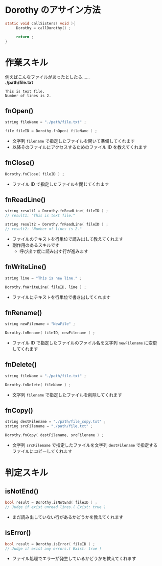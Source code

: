 # Dorothy のアサイン方法
```c
static void callSisters( void ){
     Dorothy = callDorothy() ;

     return ;
}
```

# 作業スキル
例えばこんなファイルがあったとしたら......  
**./path/file.txt**
```
This is text file.
Number of lines is 2.
```

## fnOpen()
```c
string fileName = "./path/file.txt" ;

file fileID = Dorothy.fnOpen( fileName ) ;
```
* 文字列 `filename` で指定したファイルを開いて準備してくれます
* 以降そのファイルにアクセスするためのファイル ID を教えてくれます

## fnClose()
```c
Dorothy.fnClose( fileID ) ;
```
* ファイル ID で指定したファイルを閉じてくれます

## fnReadLine()
```c
string result1 = Dorothy.fnReadLine( fileID ) ;
// result1: "This is text file."

string result2 = Dorothy.fnReadLine( fileID ) ;
// result2: "Number of lines is 2."
```
* ファイルのテキストを行単位で読み出して教えてくれます
* 副作用のあるスキルです
  * 呼び出す度に読み出す行が進みます

## fnWriteLine()
```c
string line = "This is new line." ;

Dorothy.fnWriteLine( fileID, line ) ;
```
* ファイルにテキストを行単位で書き出してくれます

## fnRename()
```c
string newFilename = "NewFile" ;

Dorothy.fnRename( fileID, newFilename ) ;
```
* ファイル ID で指定したファイルのファイル名を文字列 `newFilename` に変更してくれます

## fnDelete()
```c
string fileName = "./path/file.txt" ;

Dorothy.fnDelete( fileName ) ;
```
* 文字列 `filename` で指定したファイルを削除してくれます

## fnCopy()
```c
string destFilename = "./path/file_copy.txt" ;
string srcFilename = "./path/file.txt" ;

Dorothy.fnCopy( destFilename, srcFilename ) ;
```
* 文字列 `srcFilename` で指定したファイルを文字列 `destFilename` で指定するファイルにコピーしてくれます

# 判定スキル
## isNotEnd()
```c
bool result = Dorothy.isNotEnd( fileID ) ;
// Judge if exist unread lines.( Exist: true )
```
* まだ読み出していない行があるかどうかを教えてくれます

## isError()
```c
bool result = Dorothy.isError( fileID ) ;
// Judge if exist any errors.( Exist: true )
```
* ファイル処理でエラーが発生しているかどうかを教えてくれます
